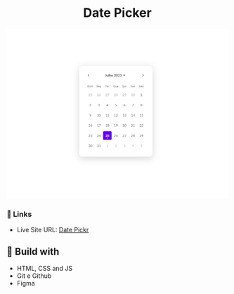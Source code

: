 <h1 align="center">Date Picker</h1>

![](./screenshot.png)

### 🔗 Links

- Live Site URL: [Date Pickr](https://lucazcruz.github.io/bora-codar/data-picker/)

## 🚀 Build with

- HTML, CSS and JS
- Git e Github
- Figma
